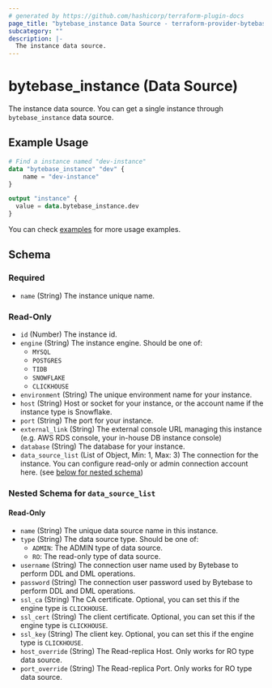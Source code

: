 ```yaml
---
# generated by https://github.com/hashicorp/terraform-plugin-docs
page_title: "bytebase_instance Data Source - terraform-provider-bytebase"
subcategory: ""
description: |-
  The instance data source.
---
```


# bytebase_instance (Data Source)

The instance data source. You can get a single instance through `bytebase_instance` data source.

## Example Usage

```terraform
# Find a instance named "dev-instance"
data "bytebase_instance" "dev" {
    name = "dev-instance"
}

output "instance" {
  value = data.bytebase_instance.dev
}
```

You can check [examples](https://github.com/bytebase/terraform-provider-bytebase/blob/main/examples/instances) for more usage examples.

<!-- schema generated by tfplugindocs -->

## Schema

### Required

- `name` (String) The instance unique name.

### Read-Only

- `id` (Number) The instance id.
- `engine` (String) The instance engine. Should be one of:
  - `MYSQL`
  - `POSTGRES`
  - `TIDB`
  - `SNOWFLAKE`
  - `CLICKHOUSE`
- `environment` (String) The unique environment name for your instance.
- `host` (String) Host or socket for your instance, or the account name if the instance type is Snowflake.
- `port` (String) The port for your instance.
- `external_link` (String) The external console URL managing this instance (e.g. AWS RDS console, your in-house DB instance console)
- `database` (String) The database for your instance.
- `data_source_list` (List of Object, Min: 1, Max: 3) The connection for the instance. You can configure read-only or admin connection account here. (see [below for nested schema](#nestedblock--data_source_list))

<a id="nestedblock--data_source_list"></a>

### Nested Schema for `data_source_list`

#### Read-Only

- `name` (String) The unique data source name in this instance.
- `type` (String) The data source type. Should be one of:
  - `ADMIN`: The ADMIN type of data source.
  - `RO`: The read-only type of data source.
- `username` (String) The connection user name used by Bytebase to perform DDL and DML operations.
- `password` (String) The connection user password used by Bytebase to perform DDL and DML operations.
- `ssl_ca` (String) The CA certificate. Optional, you can set this if the engine type is `CLICKHOUSE`.
- `ssl_cert` (String) The client certificate. Optional, you can set this if the engine type is `CLICKHOUSE`.
- `ssl_key` (String) The client key. Optional, you can set this if the engine type is `CLICKHOUSE`.
- `host_override` (String) The Read-replica Host. Only works for RO type data source.
- `port_override` (String) The Read-replica Port. Only works for RO type data source.
